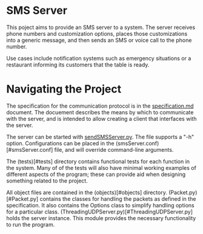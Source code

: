 SMS Server
=============

This poject aims to provide an SMS server to a system. The server receives phone numbers and customization options, places those customizations into a generic message, and then sends an SMS or voice call to the phone number.

Use cases include notification systems such as emergency situations or a restaurant informing its customers that the table is ready.

# Navigating the Project

The specification for the communication protocol is in the [specification.md](#docs/specification.md) document. The docuement describes the means by which to communicate with the server, and is intended to allow creating a client that interfaces with the server.

The server can be started with [sendSMSServer.py](#sendSMSServer.py). The file supports a "-h" option. Configurations can be placed in the (smsServer.conf)[#smsServer.conf] file, and will override command-line arguments. 

The (tests)[#tests] directory contains functional tests for each function in the system. Many of of the tests will also have minimal working examples of different aspects of the program; these can provide aid when designing something related to the project.

All object files are contained in the (objects)[#objects] directory. (Packet.py)[#Packet.py] contains the classes for handling the packets as defined in the specification. It also contains the Options class to simplify handling options for a particular class. (ThreadingUDPServer.py)[#ThreadingUDPServer.py] holds the server instance. This module provides the necessary functionality to run the program.

